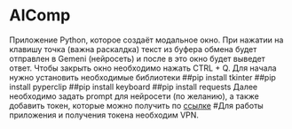 # AIComp
Приложение Python, которое создаёт модальное окно. При нажатии на клавишу точка (важна раскалдка) текст из буфера обмена будет отправлен в Gemeni (нейросеть) и после в это окно будет выведет ответ. Чтобы закрыть окно необходимо нажать CTRL + Q. Для начала нужно установить необходимые библиотеки
##pip install tkinter 
##pip install pyperclip
##pip install keyboard
##pip install requests
Далее необходимо задать prompt для нейросети (по желанию), а также добавить токен, которые можно получить по [ссылке](https://aistudio.google.com/app/prompts/new_chat?hl=ru&_gl=1*l742ce*_ga*NDI0NDUwNzgyLjE3MzA5NjUzNTE.*_ga_P1DBVKWT6V*MTczMDk2NTM1MS4xLjEuMTczMDk2NTQwNi41LjAuMjEzNzMyMDc4OQ..)
#Для работы приложения и получения токена необходим VPN.
